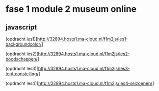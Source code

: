 # fase 1 module 2 museum online
## javascript

(opdracht les1)[http://32894.hosts1.ma-cloud.nl/f1m2js/les1-backgroundcolor/]

(opdracht les2)[http://32894.hosts1.ma-cloud.nl/f1m2js/les2-boodschappen/]

(opdracht les3)[http://32894.hosts1.ma-cloud.nl/f1m2js/les3-tenttoonstelling/]

(opdracht les4)[http://32894.hosts1.ma-cloud.nl/f1m2js/les4-seizoenen/]
